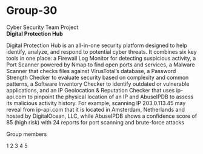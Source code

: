 # Group-30
Cyber Security Team Project <br>
<strong>Digital Protection Hub</strong>

Digital Protection Hub is an all-in-one security platform designed to help identify, analyze, and respond to potential cyber threats. It combines six key tools in one place: a Firewall Log Monitor for detecting suspicious activity, a Port Scanner powered by Nmap to find open ports and services, a Malware Scanner that checks files against VirusTotal’s database, a Password Strength Checker to evaluate security based on complexity and common patterns, a Software Inventory Checker to identify outdated or vulnerable applications, and an IP Geolocation & Reputation Checker that uses ip-api.com to pinpoint the physical location of an IP and AbuseIPDB to assess its malicious activity history. For example, scanning IP 203.0.113.45 may reveal from ip-api.com that it is located in Amsterdam, Netherlands and hosted by DigitalOcean, LLC, while AbuseIPDB shows a confidence score of 85 (high risk) with 24 reports for port scanning and brute-force attacks

Group members

1 
2
3
4
5

